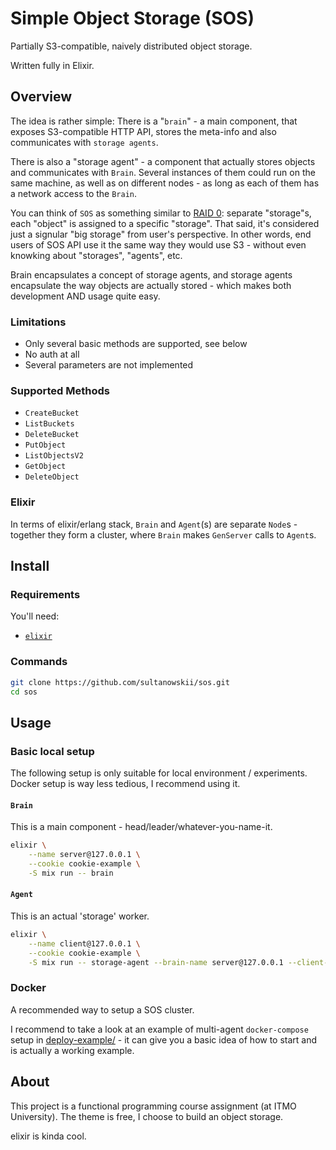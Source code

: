# Simple Object Storage (SOS)

Partially S3-compatible, naively distributed object storage.

Written fully in Elixir.

## Overview

The idea is rather simple: There is a "`brain`" - a main component, that exposes S3-compatible HTTP API, stores the meta-info and also communicates with `storage agents`.

There is also a "storage agent" - a component that actually stores objects and communicates with `Brain`. Several instances of them could run on the same machine, as well as on different nodes - as long as each of them has a network access to the `Brain`.

You can think of `SOS` as something similar to [RAID 0](https://en.wikipedia.org/wiki/Standard_RAID_levels#RAID_0): separate "storage"s, each "object" is assigned to a specific "storage". That said, it's considered just a signular "big storage" from user's perspective. In other words, end users of SOS API use it the same way they would use S3 - without even knowking about "storages", "agents", etc.

Brain encapsulates a concept of storage agents, and storage agents encapsulate the way objects are actually stored - which makes both development AND usage quite easy.

### Limitations

- Only several basic methods are supported, see below
- No auth at all
- Several parameters are not implemented

### Supported Methods

- `CreateBucket`
- `ListBuckets`
- `DeleteBucket`
- `PutObject`
- `ListObjectsV2`
- `GetObject`
- `DeleteObject`

### Elixir

In terms of elixir/erlang stack, `Brain` and `Agent`(s) are separate `Node`s - together they form a cluster, where `Brain` makes `GenServer` calls to `Agent`s.

## Install

### Requirements

You'll need:

- [`elixir`](https://elixir-lang.org/)

### Commands

```bash
git clone https://github.com/sultanowskii/sos.git
cd sos
```

## Usage

### Basic local setup

The following setup is only suitable for local environment / experiments. Docker setup is way less tedious, I recommend using it.

#### `Brain`

This is a main component - head/leader/whatever-you-name-it.

```bash
elixir \
    --name server@127.0.0.1 \
    --cookie cookie-example \
    -S mix run -- brain
```

#### `Agent`

This is an actual 'storage' worker.

```bash
elixir \
    --name client@127.0.0.1 \
    --cookie cookie-example \
    -S mix run -- storage-agent --brain-name server@127.0.0.1 --client-id sherlock-holmes --directory sos-data
```

### Docker

A recommended way to setup a SOS cluster.

I recommend to take a look at an example of multi-agent `docker-compose` setup in [deploy-example/](deploy-example/) - it can give you a basic idea of how to start and is actually a working example.

## About

This project is a functional programming course assignment (at ITMO University). The theme is free, I choose to build an object storage. 

elixir is kinda cool.

